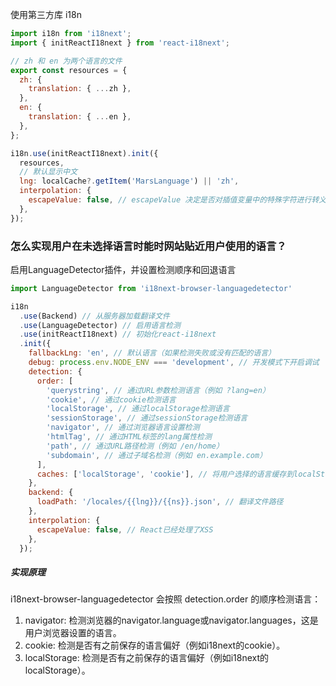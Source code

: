 使用第三方库 i18n

```js
import i18n from 'i18next';
import { initReactI18next } from 'react-i18next';

// zh 和 en 为两个语言的文件
export const resources = {
  zh: {
    translation: { ...zh },
  },
  en: {
    translation: { ...en },
  },
};

i18n.use(initReactI18next).init({
  resources,
  // 默认显示中文
  lng: localCache?.getItem('MarsLanguage') || 'zh',
  interpolation: {
    escapeValue: false, // escapeValue 决定是否对插值变量中的特殊字符进行转义
  },
});
```

### 怎么实现用户在未选择语言时能时网站贴近用户使用的语言？

启用LanguageDetector插件，并设置检测顺序和回退语言
```js
import LanguageDetector from 'i18next-browser-languagedetector'

i18n
  .use(Backend) // 从服务器加载翻译文件
  .use(LanguageDetector) // 启用语言检测
  .use(initReactI18next) // 初始化react-i18next
  .init({
    fallbackLng: 'en', // 默认语言（如果检测失败或没有匹配的语言）
    debug: process.env.NODE_ENV === 'development', // 开发模式下开启调试
    detection: {
      order: [
        'querystring', // 通过URL参数检测语言（例如 ?lang=en）
        'cookie', // 通过cookie检测语言
        'localStorage', // 通过localStorage检测语言
        'sessionStorage', // 通过sessionStorage检测语言
        'navigator', // 通过浏览器语言设置检测
        'htmlTag', // 通过HTML标签的lang属性检测
        'path', // 通过URL路径检测（例如 /en/home）
        'subdomain', // 通过子域名检测（例如 en.example.com）
      ],
      caches: ['localStorage', 'cookie'], // 将用户选择的语言缓存到localStorage和cookie中
    },
    backend: {
      loadPath: '/locales/{{lng}}/{{ns}}.json', // 翻译文件路径
    },
    interpolation: {
      escapeValue: false, // React已经处理了XSS
    },
  });
```

##### 实现原理
i18next-browser-languagedetector 会按照 detection.order 的顺序检测语言：

1. navigator: 检测浏览器的navigator.language或navigator.languages，这是用户浏览器设置的语言。
2. cookie: 检测是否有之前保存的语言偏好（例如i18next的cookie）。
3. localStorage: 检测是否有之前保存的语言偏好（例如i18next的localStorage）。